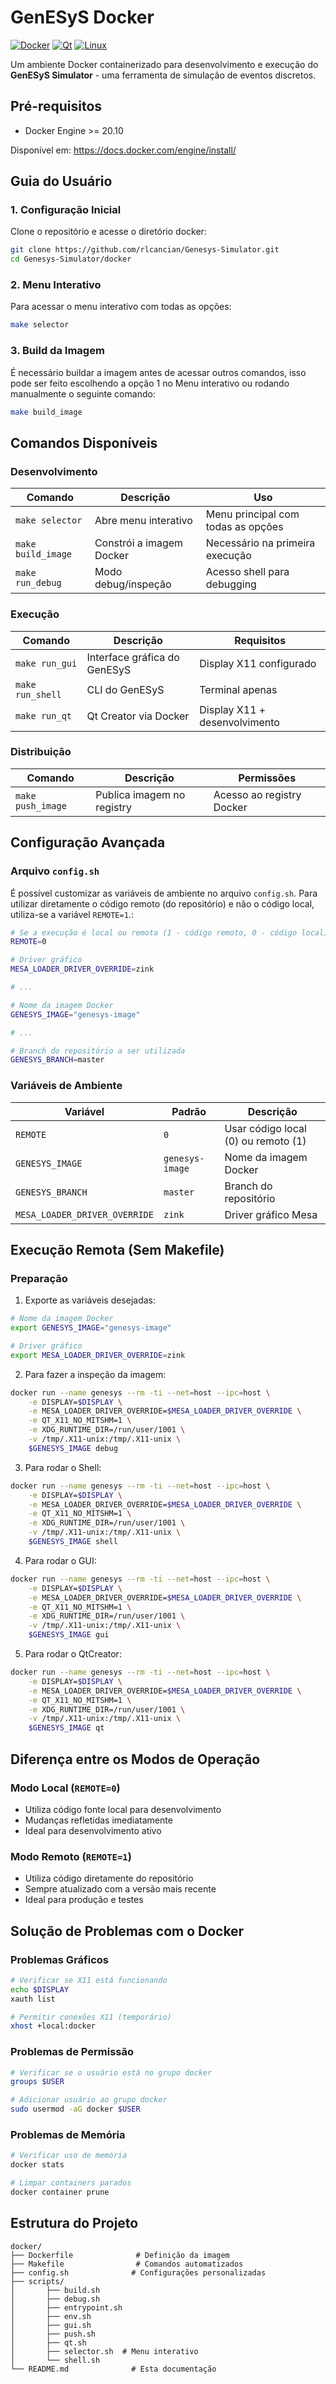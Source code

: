 # GenESyS Docker

[![Docker](https://img.shields.io/badge/Docker-2496ED?style=for-the-badge&logo=docker&logoColor=white)](https://www.docker.com/)
[![Qt](https://img.shields.io/badge/Qt-41CD52?style=for-the-badge&logo=qt&logoColor=white)](https://www.qt.io/)
[![Linux](https://img.shields.io/badge/Linux-FCC624?style=for-the-badge&logo=linux&logoColor=black)](https://www.linux.org/)

Um ambiente Docker containerizado para desenvolvimento e execução do **GenESyS Simulator** - uma ferramenta de simulação de eventos discretos.

## Pré-requisitos

- Docker Engine >= 20.10

Disponível em: https://docs.docker.com/engine/install/

## Guia do Usuário

### 1. Configuração Inicial

Clone o repositório e acesse o diretório docker:

```bash
git clone https://github.com/rlcancian/Genesys-Simulator.git
cd Genesys-Simulator/docker
```

### 2. Menu Interativo

Para acessar o menu interativo com todas as opções:

```bash
make selector
```

### 3. Build da Imagem

É necessário buildar a imagem antes de acessar outros comandos, isso pode ser feito escolhendo a opção 1 no Menu interativo ou rodando manualmente o seguinte comando:

```bash
make build_image
```

## Comandos Disponíveis

### Desenvolvimento

| Comando | Descrição | Uso |
|---------|-----------|-----|
| `make selector` | Abre menu interativo | Menu principal com todas as opções |
| `make build_image` | Constrói a imagem Docker | Necessário na primeira execução |
| `make run_debug` | Modo debug/inspeção | Acesso shell para debugging |

### Execução

| Comando | Descrição | Requisitos |
|---------|-----------|------------|
| `make run_gui` | Interface gráfica do GenESyS | Display X11 configurado |
| `make run_shell` | CLI do GenESyS | Terminal apenas |
| `make run_qt` | Qt Creator via Docker | Display X11 + desenvolvimento |

### Distribuição

| Comando | Descrição | Permissões |
|---------|-----------|------------|
| `make push_image` | Publica imagem no registry | Acesso ao registry Docker |

## Configuração Avançada

### Arquivo `config.sh`

É possível customizar as variáveis de ambiente no arquivo `config.sh`. Para utilizar diretamente o código remoto (do repositório) e não o código local, utiliza-se a variável `REMOTE=1`.:

```bash
# Se a execução é local ou remota (1 - código remoto, 0 - código local)
REMOTE=0

# Driver gráfico
MESA_LOADER_DRIVER_OVERRIDE=zink

# ...

# Nome da imagem Docker
GENESYS_IMAGE="genesys-image"

# ...

# Branch do repositório a ser utilizada
GENESYS_BRANCH=master

```

### Variáveis de Ambiente

| Variável | Padrão | Descrição |
|----------|---------|-----------|
| `REMOTE` | `0` | Usar código local (0) ou remoto (1) |
| `GENESYS_IMAGE` | `genesys-image` | Nome da imagem Docker |
| `GENESYS_BRANCH` | `master` | Branch do repositório |
| `MESA_LOADER_DRIVER_OVERRIDE` | `zink` | Driver gráfico Mesa |

## Execução Remota (Sem Makefile)

### Preparação

1. Exporte as variáveis desejadas:

```bash
# Nome da imagem Docker
export GENESYS_IMAGE="genesys-image"

# Driver gráfico
export MESA_LOADER_DRIVER_OVERRIDE=zink
```

2. Para fazer a inspeção da imagem:

```bash
docker run --name genesys --rm -ti --net=host --ipc=host \
    -e DISPLAY=$DISPLAY \
    -e MESA_LOADER_DRIVER_OVERRIDE=$MESA_LOADER_DRIVER_OVERRIDE \
    -e QT_X11_NO_MITSHM=1 \
    -e XDG_RUNTIME_DIR=/run/user/1001 \
    -v /tmp/.X11-unix:/tmp/.X11-unix \
    $GENESYS_IMAGE debug
```

3. Para rodar o Shell:

```bash
docker run --name genesys --rm -ti --net=host --ipc=host \
    -e DISPLAY=$DISPLAY \
    -e MESA_LOADER_DRIVER_OVERRIDE=$MESA_LOADER_DRIVER_OVERRIDE \
    -e QT_X11_NO_MITSHM=1 \
    -e XDG_RUNTIME_DIR=/run/user/1001 \
    -v /tmp/.X11-unix:/tmp/.X11-unix \
    $GENESYS_IMAGE shell
```

4. Para rodar o GUI:

```bash
docker run --name genesys --rm -ti --net=host --ipc=host \
    -e DISPLAY=$DISPLAY \
    -e MESA_LOADER_DRIVER_OVERRIDE=$MESA_LOADER_DRIVER_OVERRIDE \
    -e QT_X11_NO_MITSHM=1 \
    -e XDG_RUNTIME_DIR=/run/user/1001 \
    -v /tmp/.X11-unix:/tmp/.X11-unix \
    $GENESYS_IMAGE gui
```

5. Para rodar o QtCreator:

```bash
docker run --name genesys --rm -ti --net=host --ipc=host \
    -e DISPLAY=$DISPLAY \
    -e MESA_LOADER_DRIVER_OVERRIDE=$MESA_LOADER_DRIVER_OVERRIDE \
    -e QT_X11_NO_MITSHM=1 \
    -e XDG_RUNTIME_DIR=/run/user/1001 \
    -v /tmp/.X11-unix:/tmp/.X11-unix \
    $GENESYS_IMAGE qt
```

## Diferença entre os Modos de Operação

### Modo Local (`REMOTE=0`)
- Utiliza código fonte local para desenvolvimento
- Mudanças refletidas imediatamente
- Ideal para desenvolvimento ativo

### Modo Remoto (`REMOTE=1`)
- Utiliza código diretamente do repositório
- Sempre atualizado com a versão mais recente
- Ideal para produção e testes

## Solução de Problemas com o Docker

### Problemas Gráficos

```bash
# Verificar se X11 está funcionando
echo $DISPLAY
xauth list

# Permitir conexões X11 (temporário)
xhost +local:docker
```

### Problemas de Permissão

```bash
# Verificar se o usuário está no grupo docker
groups $USER

# Adicionar usuário ao grupo docker
sudo usermod -aG docker $USER
```

### Problemas de Memória

```bash
# Verificar uso de memória
docker stats

# Limpar containers parados
docker container prune
```

## Estrutura do Projeto

```
docker/
├── Dockerfile              # Definição da imagem
├── Makefile                # Comandos automatizados
├── config.sh              # Configurações personalizadas
├── scripts/
│       ├── build.sh
│       ├── debug.sh
│       ├── entrypoint.sh
│       ├── env.sh
│       ├── gui.sh
│       ├── push.sh
│       ├── qt.sh        
│       ├── selector.sh  # Menu interativo
│       └── shell.sh
└── README.md              # Esta documentação
```
